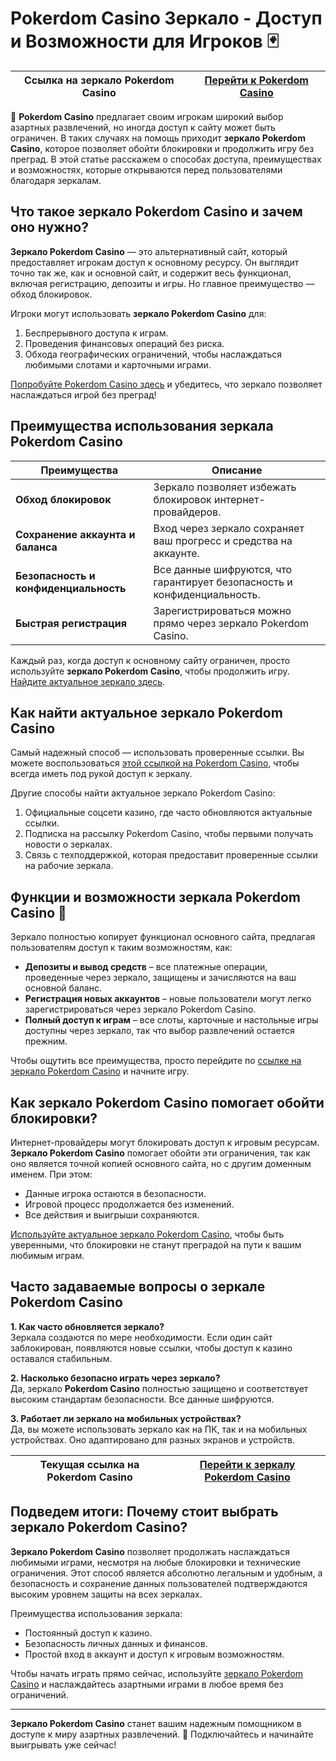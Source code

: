 # Pokerdom Casino Зеркало - Доступ и Возможности для Игроков 🃏

| **Ссылка на зеркало Pokerdom Casino** | [Перейти к Pokerdom Casino](https://brandplay.link/Bxg7SC7H) |
|--------------------------------------|--------------------------------------------------------------|

🎰 **Pokerdom Casino** предлагает своим игрокам широкий выбор азартных развлечений, но иногда доступ к сайту может быть ограничен. В таких случаях на помощь приходит **зеркало Pokerdom Casino**, которое позволяет обойти блокировки и продолжить игру без преград. В этой статье расскажем о способах доступа, преимуществах и возможностях, которые открываются перед пользователями благодаря зеркалам.

## Что такое зеркало Pokerdom Casino и зачем оно нужно?

**Зеркало Pokerdom Casino** — это альтернативный сайт, который предоставляет игрокам доступ к основному ресурсу. Он выглядит точно так же, как и основной сайт, и содержит весь функционал, включая регистрацию, депозиты и игры. Но главное преимущество — обход блокировок. 

Игроки могут использовать **зеркало Pokerdom Casino** для:

1. Беспрерывного доступа к играм.
2. Проведения финансовых операций без риска.
3. Обхода географических ограничений, чтобы наслаждаться любимыми слотами и карточными играми.

[Попробуйте Pokerdom Casino здесь](https://brandplay.link/Bxg7SC7H) и убедитесь, что зеркало позволяет наслаждаться игрой без преград!

## Преимущества использования зеркала Pokerdom Casino

| **Преимущества**                      | **Описание**                                                                                     |
|---------------------------------------|--------------------------------------------------------------------------------------------------|
| **Обход блокировок**                  | Зеркало позволяет избежать блокировок интернет-провайдеров.                                      |
| **Сохранение аккаунта и баланса**     | Вход через зеркало сохраняет ваш прогресс и средства на аккаунте.                               |
| **Безопасность и конфиденциальность** | Все данные шифруются, что гарантирует безопасность и конфиденциальность.                         |
| **Быстрая регистрация**               | Зарегистрироваться можно прямо через зеркало Pokerdom Casino.                                   |

Каждый раз, когда доступ к основному сайту ограничен, просто используйте **зеркало Pokerdom Casino**, чтобы продолжить игру. [Найдите актуальное зеркало здесь](https://brandplay.link/Bxg7SC7H).

## Как найти актуальное зеркало Pokerdom Casino

Самый надежный способ — использовать проверенные ссылки. Вы можете воспользоваться [этой ссылкой на Pokerdom Casino](https://brandplay.link/Bxg7SC7H), чтобы всегда иметь под рукой доступ к зеркалу.

Другие способы найти актуальное зеркало Pokerdom Casino:

1. Официальные соцсети казино, где часто обновляются актуальные ссылки.
2. Подписка на рассылку Pokerdom Casino, чтобы первыми получать новости о зеркалах.
3. Связь с техподдержкой, которая предоставит проверенные ссылки на рабочие зеркала.

## Функции и возможности зеркала Pokerdom Casino 🎲

Зеркало полностью копирует функционал основного сайта, предлагая пользователям доступ к таким возможностям, как:

- **Депозиты и вывод средств** – все платежные операции, проведенные через зеркало, защищены и зачисляются на ваш основной баланс.
- **Регистрация новых аккаунтов** – новые пользователи могут легко зарегистрироваться через зеркало Pokerdom Casino.
- **Полный доступ к играм** – все слоты, карточные и настольные игры доступны через зеркало, так что выбор развлечений остается прежним.

Чтобы ощутить все преимущества, просто перейдите по [ссылке на зеркало Pokerdom Casino](https://brandplay.link/Bxg7SC7H) и начните игру.

## Как зеркало Pokerdom Casino помогает обойти блокировки?

Интернет-провайдеры могут блокировать доступ к игровым ресурсам. **Зеркало Pokerdom Casino** помогает обойти эти ограничения, так как оно является точной копией основного сайта, но с другим доменным именем. При этом:

- Данные игрока остаются в безопасности.
- Игровой процесс продолжается без изменений.
- Все действия и выигрыши сохраняются.

[Используйте актуальное зеркало Pokerdom Casino](https://brandplay.link/Bxg7SC7H), чтобы быть уверенными, что блокировки не станут преградой на пути к вашим любимым играм.

## Часто задаваемые вопросы о зеркале Pokerdom Casino

**1. Как часто обновляется зеркало?**  
Зеркала создаются по мере необходимости. Если один сайт заблокирован, появляются новые ссылки, чтобы доступ к казино оставался стабильным.

**2. Насколько безопасно играть через зеркало?**  
Да, зеркало **Pokerdom Casino** полностью защищено и соответствует высоким стандартам безопасности. Все данные шифруются.

**3. Работает ли зеркало на мобильных устройствах?**  
Да, вы можете использовать зеркало как на ПК, так и на мобильных устройствах. Оно адаптировано для разных экранов и устройств.

| **Текущая ссылка на Pokerdom Casino** | [Перейти к зеркалу Pokerdom Casino](https://brandplay.link/Bxg7SC7H) |
|--------------------------------------|-----------------------------------------------------------------------|

## Подведем итоги: Почему стоит выбрать зеркало Pokerdom Casino?

**Зеркало Pokerdom Casino** позволяет продолжать наслаждаться любимыми играми, несмотря на любые блокировки и технические ограничения. Этот способ является абсолютно легальным и удобным, а безопасность и сохранение данных пользователей подтверждаются высоким уровнем защиты на всех зеркалах.

Преимущества использования зеркала:

- Постоянный доступ к казино.
- Безопасность личных данных и финансов.
- Простой вход в аккаунт и доступ к игровым возможностям.

Чтобы начать играть прямо сейчас, используйте [зеркало Pokerdom Casino](https://brandplay.link/Bxg7SC7H) и наслаждайтесь азартными играми в любое время без ограничений.

--- 

**Зеркало Pokerdom Casino** станет вашим надежным помощником в доступе к миру азартных развлечений. 💸 Подключайтесь и начинайте выигрывать уже сейчас!
